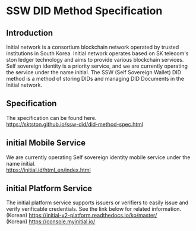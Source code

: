 # SSW DID Method Specification

## Introduction
Initial network is a consortium blockchain network operated by trusted institutions in South Korea. Initial network operates based on SK telecom's ston ledger technology and aims to provide various blockchain services. Self sovereign identity is a priority service, and we are currently operating the service under the name initial. The SSW (Self Sovereign Wallet) DID method is a method of storing DIDs and managing DID Documents in the Initial network.

## Specification
The specification can be found here. \
https://sktston.github.io/ssw-did/did-method-spec.html

## initial Mobile Service
We are currently operating Self sovereign identity mobile service under the name initial. \
https://initial.id/html_en/index.html

## initial Platform Service
The initial platform service supports issuers or verifiers to easily issue and verify verificable credentials. See the link below for related information. \
(Korean) https://initial-v2-platform.readthedocs.io/ko/master/ \
(Korean) https://console.myinitial.io/
